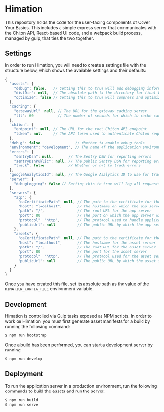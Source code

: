 # Himation

This repository holds the code for the user-facing components of Cover Your
Basics.  This includes a simple express server that communicates with the Chiton
API, React-based UI code, and a webpack build process, managed by gulp, that
ties the two together.

## Settings

In order to run Himation, you will need to create a settings file with the
structure below, which shows the available settings and their defaults:

```javascript
{
  "assets": {
    "debug": false,   // Setting this to true will add debugging information to asset builds
    "distDir": null,  // The absolute path to the directory for final build assets
    "optimize": false // Setting this to true will compress and optimize all assets during build
  },
  "caching": {
    "gatewayUrl": null, // The URL for the gateway caching server
    "ttl": 60           // The number of seconds for which to cache cacheable content
  },
  "chiton": {
    "endpoint": null, // The URL for the root Chiton API endpoint
    "token": null     // The API token used to authenticate Chiton requests
  },
  "debug": false,               // Whether to enable debug tools
  "environment": "development", // The name of the application environment
  "errors": {
    "sentryDsn": null,       // The Sentry DSN for reporting errors
    "sentryDsnPublic": null, // The public Sentry DSN for reporting errors
    "track": false           // Whether or not to track errors
  },
  "googleAnalyticsId": null, // The Google Analytics ID to use for tracking
  "server": {
    "debugLogging": false // Setting this to true will log all requests made to the app server
  },
  "servers": {
    "app": {
      "caCertificatePath": null, // The path to the certificate for the CA that signed the app server's certificate
      "host": "localhost",       // The hostname on which the app server will listen
      "path": "/",               // The root URL for the app server
      "port": 80,                // The port on which the app server will listen
      "protocol": "http",        // The protocol used to handle application requests
      "publicUrl": null          // The public URL by which the app server is accessible
    },
    "assets": {
      "caCertificatePath": null, // The path to the certificate for the CA that signed the asset server's certificate
      "host": "localhost",       // The hostname for the asset server
      "path": "/",               // The root URL for the asset server
      "port": 80,                // The port for the asset server
      "protocol": "http",        // The protocol used for the asset server
      "publicUrl": null          // The public URL by which the asset server is accessible
    }
  }
}
```

Once you have created this file, set its absolute path as the value of the
`HIMATION_CONFIG_FILE` environment variable.

## Development

Himation is controlled via Gulp tasks exposed as NPM scripts.  In order to work
on Himation, you must first generate asset manifests for a build by running the
following command:

```sh
$ npm run bootstrap
```

Once a build has been performed, you can start a development server by running:

```sh
$ npm run develop
```

## Deployment

To run the application server in a production environment, run the following
commands to build the assets and run the server:

```sh
$ npm run build
$ npm run serve
```
